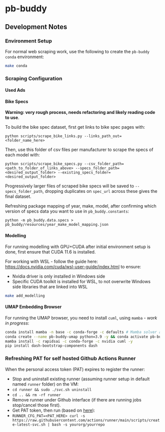 # pb-buddy

## Development Notes

### Environment Setup

For normal web scraping work, use the following to create the `pb-buddy` `conda` environment:

```bash
make conda
```

### Scraping Configuration

#### Used Ads

#### Bike Specs

**Warning: very rough process, needs refactoring and likely reading code to use**. 

To build the bike spec dataset, first get links to bike spec pages with:

```
python scripts/scrape_bike_links.py --links_path_out=<folder_name_here>
```

Then, use this folder of csv files per manufacturer to scrape the specs of each model with:

```
python scripts/scrape_bike_specs.py --csv_folder_path=<path_to_folder_of_links_above> --specs_folder_path=<desired_output_folder> --existing_specs_folder=<desired_output_folder>
```

Progressively larger files of scraped bike specs will be saved to `--specs_folder_path`, dropping duplicates on `spec_url` across these gives the final dataset.

Refreshing package mapping of year, make, model, after confirming which version of specs data you want to use in `pb_buddy.constants`:

```
python -m pb_buddy.data.specs > pb_buddy/resources/year_make_model_mapping.json
```

#### Modelling

For running modelling with GPU+CUDA after initial environment setup is done, first ensure that CUDA 11.6 is installed.

For working with WSL - follow the guide here: https://docs.nvidia.com/cuda/wsl-user-guide/index.html to ensure:

- Nvidia driver is only installed in Windows side
- Specific CUDA toolkit is installed for WSL, to not overwrite Windows side libraries that are linked into WSL

```bash
make add_modelling
```

#### UMAP Embedding Browser

For running the UMAP browser, you need to install `cuml`, using `mamba` - *work in progress*:

```bash
conda install mamba -n base -c conda-forge -c defaults # Mamba solver appears to be recommended by RapidsAI
conda create --name pb-buddy-umap python=3.9 -y && conda activate pb-buddy-umap
mamba install -c rapidsai -c conda-forge -c nvidia cuml -y
pip install dash-bootstrap-components dash
```

### Refreshing PAT for self hosted Github Actions Runner

When the personal access token (PAT) expires to register the runner:

- Stop and uninstall existing runner (assuming runner setup in default named `runner` folder) on the VM:
- `cd runner && sudo ./svc.sh uninstall`
- `cd .. && rm -rf runner`
- Remove runner under Github interface (if there are running jobs stop/cancel those first).
- Get PAT token, then run (based on [here](https://github.com/actions/runner/blob/main/docs/automate.md#automate-configuring-self-hosted-runners)):
- `RUNNER_CFG_PAT=<PAT_HERE> curl -s https://raw.githubusercontent.com/actions/runner/main/scripts/create-latest-svc.sh | bash -s yourorg/yourrepo`


